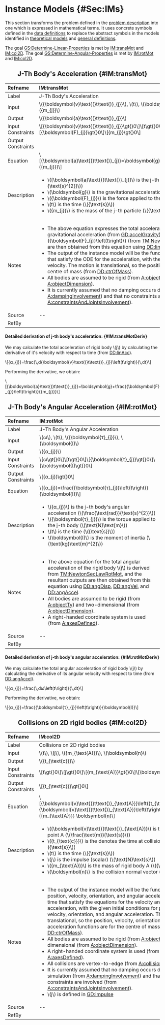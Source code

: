 # Instance Models {#Sec:IMs}

This section transforms the problem defined in the [problem description](./SecProbDesc.md#Sec:ProbDesc) into one which is expressed in mathematical terms. It uses concrete symbols defined in the [data definitions](./SecDDs.md#Sec:DDs) to replace the abstract symbols in the models identified in [theoretical models](./SecTMs.md#Sec:TMs) and [general definitions](./SecGDs.md#Sec:GDs).

The goal [GS:Determine-Linear-Properties](./SecGoalStmt.md#linearGS) is met by [IM:transMot](./SecIMs.md#IM:transMot) and [IM:col2D](./SecIMs.md#IM:col2D). The goal [GS:Determine-Angular-Properties](./SecGoalStmt.md#angularGS) is met by [IM:rotMot](./SecIMs.md#IM:rotMot) and [IM:col2D](./SecIMs.md#IM:col2D).

<div align="center">

## J-Th Body's Acceleration {#IM:transMot}

</div>

|Refname           |IM:transMot                                                                                                                                                                                                                                                                                                                                                                                                                                                                                                                                                                                                                                                                                                                                                                                                                                                                                                                                                                                                                                                                                                                                                                                                                                                                                                  |
|:-----------------|:------------------------------------------------------------------------------------------------------------------------------------------------------------------------------------------------------------------------------------------------------------------------------------------------------------------------------------------------------------------------------------------------------------------------------------------------------------------------------------------------------------------------------------------------------------------------------------------------------------------------------------------------------------------------------------------------------------------------------------------------------------------------------------------------------------------------------------------------------------------------------------------------------------------------------------------------------------------------------------------------------------------------------------------------------------------------------------------------------------------------------------------------------------------------------------------------------------------------------------------------------------------------------------------------------------|
|Label             |J-Th Body's Acceleration                                                                                                                                                                                                                                                                                                                                                                                                                                                                                                                                                                                                                                                                                                                                                                                                                                                                                                                                                                                                                                                                                                                                                                                                                                                                                     |
|Input             |\\({\boldsymbol{v}\text{(}t\text{)}\_{j}}\\), \\(t\\), \\(\boldsymbol{g}\\), \\({\boldsymbol{F}\_{j}}\\), \\({m\_{j}}\\)                                                                                                                                                                                                                                                                                                                                                                                                                                                                                                                                                                                                                                                                                                                                                                                                                                                                                                                                                                                                                                                                                                                                                                                     |
|Output            |\\({\boldsymbol{a}\text{(}t\text{)}\_{j}}\\)                                                                                                                                                                                                                                                                                                                                                                                                                                                                                                                                                                                                                                                                                                                                                                                                                                                                                                                                                                                                                                                                                                                                                                                                                                                                 |
|Input Constraints |\\[{\boldsymbol{v}\text{(}t\text{)}\_{j}}\gt{}0\\]\\[t\gt{}0\\]\\[\boldsymbol{g}\gt{}0\\]\\[{\boldsymbol{F}\_{j}}\gt{}0\\]\\[{m\_{j}}\gt{}0\\]                                                                                                                                                                                                                                                                                                                                                                                                                                                                                                                                                                                                                                                                                                                                                                                                                                                                                                                                                                                                                                                                                                                                                               |
|Output Constraints|                                                                                                                                                                                                                                                                                                                                                                                                                                                                                                                                                                                                                                                                                                                                                                                                                                                                                                                                                                                                                                                                                                                                                                                                                                                                                                             |
|Equation          |\\[{\boldsymbol{a}\text{(}t\text{)}\_{j}}=\boldsymbol{g}+\frac{{\boldsymbol{F}\_{j}}\left(t\right)}{{m\_{j}}}\\]                                                                                                                                                                                                                                                                                                                                                                                                                                                                                                                                                                                                                                                                                                                                                                                                                                                                                                                                                                                                                                                                                                                                                                                             |
|Description       |<ul><li>\\({\boldsymbol{a}\text{(}t\text{)}\_{j}}\\) is the j-th body's acceleration (\\(\frac{\text{m}}{\text{s}^{2}}\\))</li><li>\\(\boldsymbol{g}\\) is the gravitational acceleration (\\(\frac{\text{m}}{\text{s}^{2}}\\))</li><li>\\({\boldsymbol{F}\_{j}}\\) is the force applied to the j-th body at time t (\\({\text{N}}\\))</li><li>\\(t\\) is the time (\\({\text{s}}\\))</li><li>\\({m\_{j}}\\) is the mass of the j-th particle (\\({\text{kg}}\\))</li></ul>                                                                                                                                                                                                                                                                                                                                                                                                                                                                                                                                                                                                                                                                                                                                                                                                                                  |
|Notes             |<ul><li>The above equation expresses the total acceleration of the rigid body \\(j\\) as the sum of gravitational acceleration (from [GD:accelGravity](./SecGDs.md#GD:accelGravity)) and acceleration due to applied force \\({\boldsymbol{F}\_{j}}\left(t\right)\\) (from [TM:NewtonSecLawMot](./SecTMs.md#TM:NewtonSecLawMot)). The resultant outputs are then obtained from this equation using [DD:linDisp](./SecDDs.md#DD:linDisp), [DD:linVel](./SecDDs.md#DD:linVel), and [DD:linAcc](./SecDDs.md#DD:linAcc).</li><li>The output of the instance model will be the functions of position and velocity over time that satisfy the ODE for the acceleration, with the given initial conditions for position and velocity. The motion is translational, so the position and velocity functions are for the centre of mass (from [DD:ctrOfMass](./SecDDs.md#DD:ctrOfMass)).</li><li>All bodies are assumed to be rigid (from [A:objectTy](./SecAssumps.md#assumpOT)) and two-dimensional (from [A:objectDimension](./SecAssumps.md#assumpOD)).</li><li>It is currently assumed that no damping occurs during the simulation (from [A:dampingInvolvement](./SecAssumps.md#assumpDI)) and that no constraints are involved (from [A:constraintsAndJointsInvolvement](./SecAssumps.md#assumpCAJI)).</li></ul>|
|Source            |--                                                                                                                                                                                                                                                                                                                                                                                                                                                                                                                                                                                                                                                                                                                                                                                                                                                                                                                                                                                                                                                                                                                                                                                                                                                                                                           |
|RefBy             |                                                                                                                                                                                                                                                                                                                                                                                                                                                                                                                                                                                                                                                                                                                                                                                                                                                                                                                                                                                                                                                                                                                                                                                                                                                                                                             |

#### Detailed derivation of j-th body's acceleration: {#IM:transMotDeriv}

We may calculate the total acceleration of rigid body \\(j\\) by calculating the derivative of it's velocity with respect to time (from [DD:linAcc](./SecDDs.md#DD:linAcc)).

\\[{α\_{j}}=\frac{\\,d{\boldsymbol{v}\text{(}t\text{)}\_{j}}\left(t\right)}{\\,dt}\\]

Performing the derivative, we obtain:

\\[{\boldsymbol{a}\text{(}t\text{)}\_{j}}=\boldsymbol{g}+\frac{{\boldsymbol{F}\_{j}}\left(t\right)}{{m\_{j}}}\\]

<div align="center">

## J-Th Body's Angular Acceleration {#IM:rotMot}

</div>

|Refname           |IM:rotMot                                                                                                                                                                                                                                                                                                                                                                                                                                                                                                                                                                                                                                     |
|:-----------------|:---------------------------------------------------------------------------------------------------------------------------------------------------------------------------------------------------------------------------------------------------------------------------------------------------------------------------------------------------------------------------------------------------------------------------------------------------------------------------------------------------------------------------------------------------------------------------------------------------------------------------------------------|
|Label             |J-Th Body's Angular Acceleration                                                                                                                                                                                                                                                                                                                                                                                                                                                                                                                                                                                                              |
|Input             |\\(ω\\), \\(t\\), \\({\boldsymbol{τ}\_{j}}\\), \\(\boldsymbol{I}\\)                                                                                                                                                                                                                                                                                                                                                                                                                                                                                                                                                                           |
|Output            |\\({α\_{j}}\\)                                                                                                                                                                                                                                                                                                                                                                                                                                                                                                                                                                                                                                |
|Input Constraints |\\[ω\gt{}0\\]\\[t\gt{}0\\]\\[{\boldsymbol{τ}\_{j}}\gt{}0\\]\\[\boldsymbol{I}\gt{}0\\]                                                                                                                                                                                                                                                                                                                                                                                                                                                                                                                                                         |
|Output Constraints|\\[{α\_{j}}\gt{}0\\]                                                                                                                                                                                                                                                                                                                                                                                                                                                                                                                                                                                                                          |
|Equation          |\\[{α\_{j}}=\frac{{\boldsymbol{τ}\_{j}}\left(t\right)}{\boldsymbol{I}}\\]                                                                                                                                                                                                                                                                                                                                                                                                                                                                                                                                                                     |
|Description       |<ul><li>\\({α\_{j}}\\) is the j-th body's angular acceleration (\\(\frac{\text{rad}}{\text{s}^{2}}\\))</li><li>\\({\boldsymbol{τ}\_{j}}\\) is the torque applied to the j-th body (\\(\text{N}\text{m}\\))</li><li>\\(t\\) is the time (\\({\text{s}}\\))</li><li>\\(\boldsymbol{I}\\) is the moment of inertia (\\(\text{kg}\text{m}^{2}\\))</li></ul>                                                                                                                                                                                                                                                                                       |
|Notes             |<ul><li>The above equation for the total angular acceleration of the rigid body \\(j\\) is derived from [TM:NewtonSecLawRotMot](./SecTMs.md#TM:NewtonSecLawRotMot), and the resultant outputs are then obtained from this equation using [DD:angDisp](./SecDDs.md#DD:angDisp), [DD:angVel](./SecDDs.md#DD:angVel), and [DD:angAccel](./SecDDs.md#DD:angAccel).</li><li>All bodies are assumed to be rigid (from [A:objectTy](./SecAssumps.md#assumpOT)) and two-dimensional (from [A:objectDimension](./SecAssumps.md#assumpOD)).</li><li>A right-handed coordinate system is used (from [A:axesDefined](./SecAssumps.md#assumpAD)).</li></ul>|
|Source            |--                                                                                                                                                                                                                                                                                                                                                                                                                                                                                                                                                                                                                                            |
|RefBy             |                                                                                                                                                                                                                                                                                                                                                                                                                                                                                                                                                                                                                                              |

#### Detailed derivation of j-th body's angular acceleration: {#IM:rotMotDeriv}

We may calculate the total angular acceleration of rigid body \\(j\\) by calculating the derivative of its angular velocity with respect to time (from [DD:angAccel](./SecDDs.md#DD:angAccel)).

\\[{α\_{j}}=\frac{\\,dω\left(t\right)}{\\,dt}\\]

Performing the derivative, we obtain:

\\[{α\_{j}}=\frac{{\boldsymbol{τ}\_{j}}\left(t\right)}{\boldsymbol{I}}\\]

<div align="center">

## Collisions on 2D rigid bodies {#IM:col2D}

</div>

|Refname           |IM:col2D                                                                                                                                                                                                                                                                                                                                                                                                                                                                                                                                                                                                                                                                                                                                                                                                                                                                                                                                                                                                                                                                                                                                                                                           |
|:-----------------|:--------------------------------------------------------------------------------------------------------------------------------------------------------------------------------------------------------------------------------------------------------------------------------------------------------------------------------------------------------------------------------------------------------------------------------------------------------------------------------------------------------------------------------------------------------------------------------------------------------------------------------------------------------------------------------------------------------------------------------------------------------------------------------------------------------------------------------------------------------------------------------------------------------------------------------------------------------------------------------------------------------------------------------------------------------------------------------------------------------------------------------------------------------------------------------------------------|
|Label             |Collisions on 2D rigid bodies                                                                                                                                                                                                                                                                                                                                                                                                                                                                                                                                                                                                                                                                                                                                                                                                                                                                                                                                                                                                                                                                                                                                                                      |
|Input             |\\(t\\), \\(j\\), \\({m\_{\text{A}}}\\), \\(\boldsymbol{n}\\)                                                                                                                                                                                                                                                                                                                                                                                                                                                                                                                                                                                                                                                                                                                                                                                                                                                                                                                                                                                                                                                                                                                                      |
|Output            |\\({t\_{\text{c}}}\\)                                                                                                                                                                                                                                                                                                                                                                                                                                                                                                                                                                                                                                                                                                                                                                                                                                                                                                                                                                                                                                                                                                                                                                              |
|Input Constraints |\\[t\gt{}0\\]\\[j\gt{}0\\]\\[{m\_{\text{A}}}\gt{}0\\]\\[\boldsymbol{n}\gt{}0\\]                                                                                                                                                                                                                                                                                                                                                                                                                                                                                                                                                                                                                                                                                                                                                                                                                                                                                                                                                                                                                                                                                                                    |
|Output Constraints|\\[{t\_{\text{c}}}\gt{}0\\]                                                                                                                                                                                                                                                                                                                                                                                                                                                                                                                                                                                                                                                                                                                                                                                                                                                                                                                                                                                                                                                                                                                                                                        |
|Equation          |\\[{\boldsymbol{v}\text{(}t\text{)}\_{\text{A}}}\left({t\_{\text{c}}}\right)={\boldsymbol{v}\text{(}t\text{)}\_{\text{A}}}\left(t\right)+\frac{j}{{m\_{\text{A}}}} \boldsymbol{n}\\]                                                                                                                                                                                                                                                                                                                                                                                                                                                                                                                                                                                                                                                                                                                                                                                                                                                                                                                                                                                                               |
|Description       |<ul><li>\\({\boldsymbol{v}\text{(}t\text{)}\_{\text{A}}}\\) is the velocity at point A (\\(\frac{\text{m}}{\text{s}}\\))</li><li>\\({t\_{\text{c}}}\\) is the denotes the time at collision (\\({\text{s}}\\))</li><li>\\(t\\) is the time (\\({\text{s}}\\))</li><li>\\(j\\) is the impulse (scalar) (\\(\text{N}\text{s}\\))</li><li>\\({m\_{\text{A}}}\\) is the mass of rigid body A (\\({\text{kg}}\\))</li><li>\\(\boldsymbol{n}\\) is the collision normal vector (\\({\text{m}}\\))</li></ul>                                                                                                                                                                                                                                                                                                                                                                                                                                                                                                                                                                                                                                                                                              |
|Notes             |<ul><li>The output of the instance model will be the functions of position, velocity, orientation, and angular acceleration over time that satisfy the equations for the velocity and angular acceleration, with the given initial conditions for position, velocity, orientation, and angular acceleration. The motion is translational, so the position, velocity, orientation, and angular acceleration functions are for the centre of mass (from [DD:ctrOfMass](./SecDDs.md#DD:ctrOfMass)).</li><li>All bodies are assumed to be rigid (from [A:objectTy](./SecAssumps.md#assumpOT)) and two-dimensional (from [A:objectDimension](./SecAssumps.md#assumpOD)).</li><li>A right-handed coordinate system is used (from [A:axesDefined](./SecAssumps.md#assumpAD)).</li><li>All collisions are vertex-to-edge (from [A:collisionType](./SecAssumps.md#assumpCT)).</li><li>It is currently assumed that no damping occurs during the simulation (from [A:dampingInvolvement](./SecAssumps.md#assumpDI)) and that no constraints are involved (from [A:constraintsAndJointsInvolvement](./SecAssumps.md#assumpCAJI)).</li><li>\\(j\\) is defined in [GD:impulse](./SecGDs.md#GD:impulse)</li></ul>|
|Source            |--                                                                                                                                                                                                                                                                                                                                                                                                                                                                                                                                                                                                                                                                                                                                                                                                                                                                                                                                                                                                                                                                                                                                                                                                 |
|RefBy             |                                                                                                                                                                                                                                                                                                                                                                                                                                                                                                                                                                                                                                                                                                                                                                                                                                                                                                                                                                                                                                                                                                                                                                                                   |

